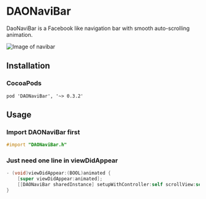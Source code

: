 # DAONaviBar
DaoNaviBar is a Facebook like navigation bar with smooth auto-scrolling animation.

![Image of navibar](https://media.giphy.com/media/aMkjGZk8fA8HC/giphy.gif)

## Installation ##
### CocoaPods ###
```
pod 'DAONaviBar', '~> 0.3.2'
```

## Usage ##
### Import DAONaviBar first ###
```objective-c
#import "DAONaviBar.h"
```

### Just need one line in viewDidAppear ###
```objective-c
- (void)viewDidAppear:(BOOL)animated {
    [super viewDidAppear:animated];
    [[DAONaviBar sharedInstance] setupWithController:self scrollView:self.scrollViewToTrack];
}
```
